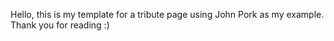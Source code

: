 Hello, this is my template for a tribute page using John Pork as my example. Thank you for reading :)